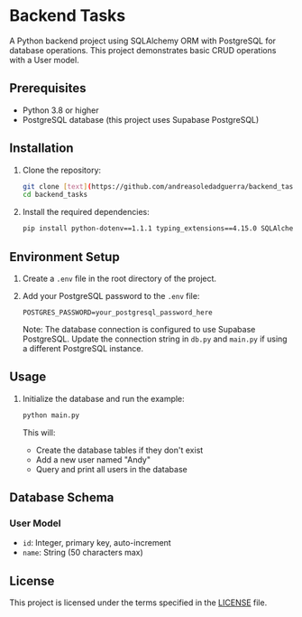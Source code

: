 # Backend Tasks

A Python backend project using SQLAlchemy ORM with PostgreSQL for database operations. This project demonstrates basic CRUD operations with a User model.

## Prerequisites

- Python 3.8 or higher
- PostgreSQL database (this project uses Supabase PostgreSQL)

## Installation

1. Clone the repository:
   ```bash
   git clone [text](https://github.com/andreasoledadguerra/backend_tasks.git)
   cd backend_tasks
   ```

2. Install the required dependencies:
   ```bash
   pip install python-dotenv==1.1.1 typing_extensions==4.15.0 SQLAlchemy psycopg2-binary
   ```

## Environment Setup

1. Create a `.env` file in the root directory of the project.

2. Add your PostgreSQL password to the `.env` file:
   ```
   POSTGRES_PASSWORD=your_postgresql_password_here
   ```

   Note: The database connection is configured to use Supabase PostgreSQL. Update the connection string in `db.py` and `main.py` if using a different PostgreSQL instance.

## Usage

1. Initialize the database and run the example:
   ```bash
   python main.py
   ```

   This will:
   - Create the database tables if they don't exist
   - Add a new user named "Andy"
   - Query and print all users in the database

## Database Schema

### User Model
- `id`: Integer, primary key, auto-increment
- `name`: String (50 characters max)

## License

This project is licensed under the terms specified in the [LICENSE](LICENSE) file.
